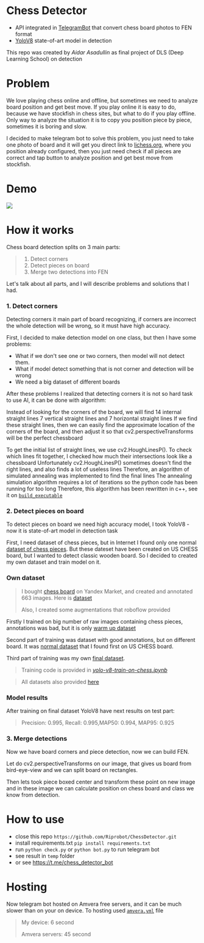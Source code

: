 # Chess Detector
* API integrated in [TelegramBot](https://t.me/chess_detector_bot) that convert chess board photos to FEN format
* [YoloV8](https://docs.ultralytics.com/) state-of-art model in detection

This repo was created by _Aidar Asadullin_ as final project of DLS (Deep Learning School) on detection

# Problem

We love playing chess online and offline, but sometimes we need to analyze board position and get best move. If you play online it is easy to do, because we have stockfish in chess sites, but what to do if you play offline. Only way to analyze the situation it is to copy you position piece by piece, sometimes it is boring and slow.

I decided to make telegram bot to solve this problem, you just need to take one photo of board and it will get you direct link to [lichess.org](https://lichess.org), where you position already configured, then you just need check if all pieces are correct and tap button to analyze position and get best move from stockfish.
# Demo
![](demo.gif)

# How it works

Chess board detection splits on 3 main parts:
> 1) Detect corners
> 2) Detect pieces on board
> 3) Merge two detections into FEN

Let's talk about all parts, and I will describe problems and solutions that I had.

### 1. Detect corners
Detecting corners it main part of board recognizing, if corners are incorrect the whole detection will be wrong, so it must have high accuracy.

First, I decided to make detection model on one class, but then I have some problems:
* What if we don't see one or two corners, then model will not detect them.
* What if model detect something that is not corner and detection will be wrong
* We need a big dataset of different boards

After these problems I realized that detecting corners it is not so hard task to use AI, it can be done with algorithm:

Instead of looking for the corners of the board, we will find 14 internal straight lines
7 vertical straight lines and 7 horizontal straight lines
If we find these straight lines, then we can easily find the approximate location of the corners of the board, and then adjust it so that cv2.perspectiveTransforms will be the perfect chessboard

To get the initial list of straight lines, we use cv2.HoughLinesP().
To check which lines fit together, I checked how much their intersections look like a chessboard
Unfortunately cv2.HoughLinesP() sometimes doesn't find the right lines, and also finds a lot of useless lines
Therefore, an algorithm of simulated annealing was implemented to find the final lines
The annealing simulation algorithm requires a lot of iterations so the python code has been running for too long
Therefore, this algorithm has been rewritten in c++, see it on [`build_executable`](build_executable)

### 2. Detect pieces on board

To detect pieces on board we need high accuracy model, I took YoloV8 - now it is state-of-art model in detection task

First, I need dataset of chess pieces, but in Internet I found only one normal [dataset of chess pieces](https://public.roboflow.com/object-detection/chess-full). But these dateset have been created on US CHESS board, but I wanted to detect classic wooden board. So I decided to created my own dataset and train model on it.

### Own dataset

 > I bought [chess board](https://market.yandex.ru/product--desiatoe-korolevstvo-shakhmaty-02845/1780727158?sku=673427455&offerid=kvGiHkxot4KMO1mAj2CKqA&hid=13887809&nid=67217) on Yandex Market, and created and annotated 663 images. Here is [dataset](https://universe.roboflow.com/school-uqbua/chess-dataset-4r7r7)
> 
 > Also, I created some augmentations that roboflow provided

Firstly I trained on big number of raw images containing chess pieces, annotations was bad, but it is only [warm up dataset](https://universe.roboflow.com/school-uqbua/chess-dataset-warm-up/dataset/1)

Second part of training was dataset with good annotations, but on different board. It was [normal dataset](https://public.roboflow.com/object-detection/chess-full) that I found first on US CHESS board.

Third part of training was my own [final dataset](https://universe.roboflow.com/school-uqbua/chess-dataset-4r7r7).

> Training code is provided in [_yolo-v8-train-on-chess.ipynb_](yolo-v8-train-on-chess.ipynb)

>All datasets also provided [here](https://disk.yandex.ru/client/disk/%D0%A8%D0%B0%D1%85%D0%BC%D0%B0%D1%82%D0%BD%D1%8B%D0%B5%20%D0%B4%D0%B0%D1%82%D0%B0%D1%81%D0%B5%D1%82%D1%8B)

### Model results

After training on final dataset YoloV8 have next results on test part:
> Precision:  0.995, Recall: 0.995,MAP50: 0.994, MAP95: 0.925

### 3. Merge detections

Now we have board corners and piece detection, now we can build FEN.

Let do cv2.perspectiveTransforms on our image, that gives us board from bird-eye-view and we can split board on rectangles.

Then lets took piece boxed center and transform these point on new image and in these image we can calculate position on chess board and class we know from detection.


# How to use
* close this repo `https://github.com/Riprobot/ChessDetector.git`
* install requirements.txt `pip install requirements.txt`
* run `python check.py` or `python bot.py` to run telegram bot
* see result in `temp` folder
* or see https://t.me/chess_detector_bot


# Hosting

Now telegram bot hosted on Amvera free servers, and it can be much slower than on your on device. To hosting used [`amvera.yml`](amvera.yml) file

> My device: 6 second
>
> Amvera servers: 45 second 

